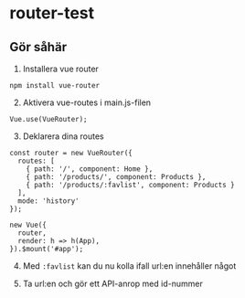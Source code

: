 # router-test

## Gör såhär

1. Installera vue router
```
npm install vue-router
```

2. Aktivera vue-routes i main.js-filen
```
Vue.use(VueRouter);
```

3. Deklarera dina routes
```
const router = new VueRouter({
  routes: [
    { path: '/', component: Home },
    { path: '/products/', component: Products },
    { path: '/products/:favlist', component: Products }
  ],
  mode: 'history'
});

new Vue({
  router,
  render: h => h(App),
}).$mount('#app');
```

4. Med `:favlist` kan du nu kolla ifall url:en innehåller något

5. Ta url:en och gör ett API-anrop med id-nummer